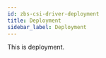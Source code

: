 ```yaml
---
id: zbs-csi-driver-deployment
title: Deployment
sidebar_label: Deployment
---
```


This is deployment.

